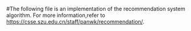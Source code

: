 #The following file is an implementation of the recommendation system algorithm. 
For more information,refer to https://csse.szu.edu.cn/staff/panwk/recommendation/.
